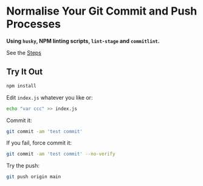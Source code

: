# Normalise Your Git Commit and Push Processes

**Using `husky`, NPM linting scripts, `lint-stage` and `commitlint`.**

See the [Steps](./steps.md)

## Try It Out

```sh
npm install
```

Edit `index.js` whatever you like or:

```sh
echo "var ccc" >> index.js
```

Commit it:

```sh
git commit -am 'test commit'
```

If you fail, force commit it:

```sh
git commit -am 'test commit' --no-verify
```

Try the push:

```sh
git push origin main
```
